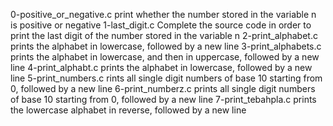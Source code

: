 0-positive_or_negative.c print whether the number stored in the variable n is positive or negative
1-last_digit.c Complete the source code in order to print the last digit of the number stored in the variable n
2-print_alphabet.c prints the alphabet in lowercase, followed by a new line
3-print_alphabets.c prints the alphabet in lowercase, and then in uppercase, followed by a new line
4-print_alphabt.c prints the alphabet in lowercase, followed by a new line
5-print_numbers.c rints all single digit numbers of base 10 starting from 0, followed by a new line
6-print_numberz.c prints all single digit numbers of base 10 starting from 0, followed by a new line
7-print_tebahpla.c prints the lowercase alphabet in reverse, followed by a new line
